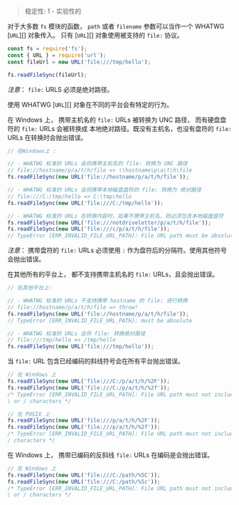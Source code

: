 <!-- YAML
added: v7.6.0
-->

> 稳定性: 1 - 实验性的

对于大多数 `fs` 模块的函数， `path` 或者 `filename` 参数可以当作一个 WHATWG [`URL`][] 对象传入。
只有 [`URL`][] 对象使用被支持的 `file:` 协议。

```js
const fs = require('fs');
const { URL } = require('url');
const fileUrl = new URL('file:///tmp/hello');

fs.readFileSync(fileUrl);
```

*注意*： `file:` URLS 必须是绝对路径。

使用 WHATWG [`URL`][] 对象在不同的平台会有特定的行为。

在 Windows 上， 携带主机名的 `file:` URLs 被转换为 UNC 路径， 而有硬盘盘符的 `file:` URLs 会被转换成
本地绝对路径。既没有主机名，也没有盘符的 `file:` URLs 在转换时会抛出错误。

```js
// 在Windows上 :

// - WHATWG 标准的 URLs 会将携带主机名的 file: 转换为 UNC 路径
// file://hostname/p/a/t/h/file => \\hostname\p\a\t\h\file
fs.readFileSync(new URL('file://hostname/p/a/t/h/file'));

// - WHATWG 标准的 URLs 会将携带本地磁盘盘符的 file: 转换为 绝对路径
// file:///C:/tmp/hello => C:\tmp\hello
fs.readFileSync(new URL('file:///C:/tmp/hello'));

// - WHATWG 标准的 URLs 在转换内容时，如果不携带主机名，则必须包含本地磁盘盘符
fs.readFileSync(new URL('file:///notdriveletter/p/a/t/h/file'));
fs.readFileSync(new URL('file:///c/p/a/t/h/file'));
// TypeError [ERR_INVALID_FILE_URL_PATH]: File URL path must be absolute
```

*注意*： 携带盘符的 `file:` URLs 必须使用 `:` 作为盘符后的分隔符。使用其他符号会抛出错误。

在其他所有的平台上， 都不支持携带主机名的 `file:` URLs，且会抛出错误。 

```js
// 在其他平台上:

// - WHATWG 标准的 URLs 不支持携带 hostname 的 file: 进行转换
// file://hostname/p/a/t/h/file => throw!
fs.readFileSync(new URL('file://hostname/p/a/t/h/file'));
// TypeError [ERR_INVALID_FILE_URL_PATH]: must be absolute

// - WHATWG 标准的 URLs 会将 file: 转换绝对路径 
// file:///tmp/hello => /tmp/hello
fs.readFileSync(new URL('file:///tmp/hello'));
```

当 `file:` URL 包含已经编码的斜线符号会在所有平台抛出错误。

```js
// 在 Windows 上
fs.readFileSync(new URL('file:///C:/p/a/t/h/%2F'));
fs.readFileSync(new URL('file:///C:/p/a/t/h/%2f'));
/* TypeError [ERR_INVALID_FILE_URL_PATH]: File URL path must not include encoded
\ or / characters */

// 在 POSIX 上
fs.readFileSync(new URL('file:///p/a/t/h/%2F'));
fs.readFileSync(new URL('file:///p/a/t/h/%2f'));
/* TypeError [ERR_INVALID_FILE_URL_PATH]: File URL path must not include encoded
/ characters */
```

在 Windows 上， 携带已编码的反斜线 `file:` URLs 在编码是会抛出错误。

```js
// 在 Windows 上
fs.readFileSync(new URL('file:///C:/path/%5C'));
fs.readFileSync(new URL('file:///C:/path/%5c'));
/* TypeError [ERR_INVALID_FILE_URL_PATH]: File URL path must not include encoded
\ or / characters */
```


